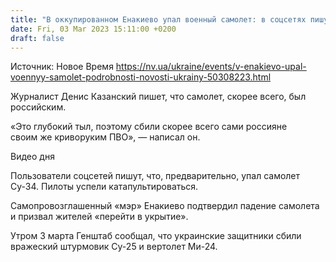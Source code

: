 ```yaml
---
title: "В оккупированном Енакиево упал военный самолет: в соцсетях пишут, что он был российским"
date: Fri, 03 Mar 2023 15:11:00 +0200
draft: false
---
```

Источник: Новое Время https://nv.ua/ukraine/events/v-enakievo-upal-voennyy-samolet-podrobnosti-novosti-ukrainy-50308223.html


Журналист Денис Казанский пишет, что самолет, скорее всего, был российским.

«Это глубокий тыл, поэтому сбили скорее всего сами россияне своим же криворуким ПВО», — написал он.

  Видео дня   

Пользователи соцсетей пишут, что, предварительно, упал самолет Су-34. Пилоты успели катапультироваться.

Самопровозглашенный «мэр» Енакиево подтвердил падение самолета и призвал жителей «перейти в укрытие».

Утром 3 марта Генштаб сообщал, что украинские защитники сбили вражеский штурмовик Су-25 и вертолет Ми-24.
